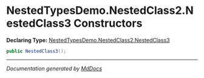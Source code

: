 ﻿# NestedTypesDemo.NestedClass2.NestedClass3 Constructors

**Declaring Type:** [NestedTypesDemo.NestedClass2.NestedClass3](../index.md)

```csharp
public NestedClass3();
```
___

*Documentation generated by [MdDocs](https://github.com/ap0llo/mddocs)*
